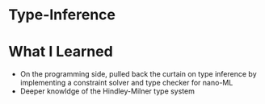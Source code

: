 # Type-Inference



# What I Learned

* On the programming side, pulled back the curtain on type inference by implementing a constraint solver and type checker for nano-ML
* Deeper knowldge of the Hindley-Milner type system
